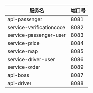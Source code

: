  
| 服务名                      | 端口号   |
|--------------------------|-------|
| api-passenger            | 8081  |
| service-verificationcode | 8082  |
| service-passenger-user   | 8083  |
| service-price            | 8084  |
| service-map              | 8085  |
| service-driver-user      | 8086  |
| service-order            | 8089  |  
| api-boss                 | 8087  |
| api-driver               | 8088  |
     




